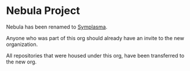 # Nebula Project

Nebula has been renamed to [Symplasma](https://github.com/symplasma).

Anyone who was part of this org should already have an invite to the new organization.

All repositories that were housed under this org, have been transferred to the new org.
